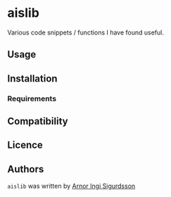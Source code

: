 # aislib

Various code snippets / functions I have found useful.

## Usage

## Installation

### Requirements

## Compatibility

## Licence

## Authors

`aislib` was written by [Arnor Ingi Sigurdsson](https://github.com/arnor-sigurdsson)

